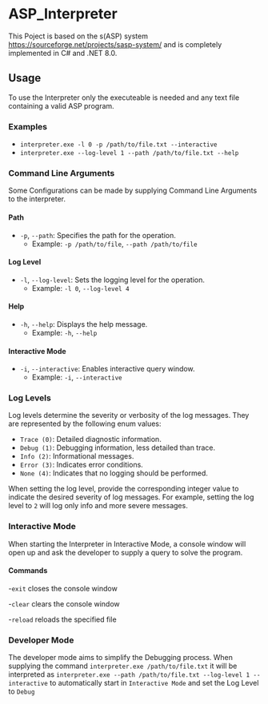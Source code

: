 # ASP_Interpreter
This Poject is based on the s(ASP) system https://sourceforge.net/projects/sasp-system/ and is completely implemented in C# and .NET 8.0.

## Usage
To use the Interpreter only the executeable is needed and any text file containing a valid ASP program. 

### Examples
- `interpreter.exe -l 0 -p /path/to/file.txt --interactive`
- `interpreter.exe --log-level 1 --path /path/to/file.txt --help`

### Command Line Arguments
Some Configurations can be made by supplying Command Line Arguments to the interpreter.

#### Path
- `-p`, `--path`: Specifies the path for the operation.
  - Example: `-p /path/to/file`, `--path /path/to/file`

#### Log Level
- `-l`, `--log-level`: Sets the logging level for the operation.
  - Example: `-l 0`, `--log-level 4`

#### Help
- `-h`, `--help`: Displays the help message.
  - Example: `-h`, `--help`

#### Interactive Mode
- `-i`, `--interactive`: Enables interactive query window.
  - Example: `-i`, `--interactive`

### Log Levels

Log levels determine the severity or verbosity of the log messages. They are represented by the following enum values:

- `Trace (0)`: Detailed diagnostic information.
- `Debug (1)`: Debugging information, less detailed than trace.
- `Info (2)`: Informational messages.
- `Error (3)`: Indicates error conditions.
- `None (4)`: Indicates that no logging should be performed.

When setting the log level, provide the corresponding integer value to indicate the desired severity of log messages. For example, setting the log level to `2` will log only info and more severe messages.

### Interactive Mode
When starting the Interpreter in Interactive Mode, a console window will open up and ask the developer to supply a query to solve the program. 
#### Commands 
-`exit` closes the console window

-`clear` clears the console window

-`reload` reloads the specified file

### Developer Mode 
The developer mode aims to simplify the Debugging process. When supplying the command `interpreter.exe /path/to/file.txt` it will be interpreted as `interpreter.exe --path /path/to/file.txt --log-level 1 --interactive` to automatically start in `Interactive Mode` and set the Log Level to `Debug`